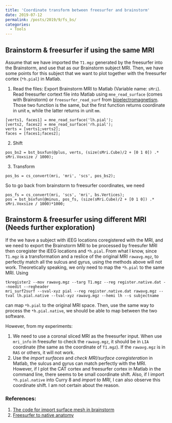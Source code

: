 ```yaml
---
title: 'Coordinate transform between freesurfer and brainstorm'
date: 2019-07-12
permalink: /posts/2019/9/fs_bs/
categories:
  - Tools
---
```



## Brainstorm & freesurfer if using the same MRI
Assume that we have imported the ```T1.mgz``` generated by the freesurfer into the Brainstorm, and use that as our Brainstorm subject MRI. Then, we have some points for this subject that we want to plot together with the freesurfer cortex (```*h.pial```) in Matlab.
1. Read the files: 
Export Brainstorm MRI to Matlab (Variable name: ```sMri```). Read freesurfer cortext file into Matlab using ```mne_read_surface``` (comes with Brainstorm) or ```freesurfer_read_surf``` from [bioelectromagnetism](https://github.com/dazza-codes/bioelectromagnetism). Those two function is the same, but the first function returns coordinate in unit ```m```, while the latter returns in unit ```mm```.
```
[verts1, faces1] = mne_read_surface('lh.pial');
[verts2, faces2] = mne_read_surface('rh.pial');
verts = [verts1;verts2];
faces = [faces1;faces2];
```
2. Shift
```
pos_bs2 = bst_bsxfun(@plus, verts, (size(sMri.Cube)/2 + [0 1 0]) .* sMri.Voxsize / 1000);
```
3. Transform
```
pos_bs = cs_convert(mri, 'mri', 'scs', pos_bs2);
```
So to go back from brainstorm to freesurfer coordinates, we need
```
pos_fs = cs_convert(mri, 'scs', 'mri', bs.Vertices);
pos = bst_bsxfun(@minus, pos_fs, (size(sMri.Cube)/2 + [0 1 0]) .* sMri.Voxsize / 1000)*1000; 
```

## Brainstorm & freesurfer using different MRI (Needs further exploration)
If the we have a subject with iEEG locations coregistered with the MRI, and we need to export the Brainstorm MRI to be processed by freesufer MRI then coregister the iEEG locations and ```*h.pial```. From what I know, since ```T1.mgz``` is a transformation and a reslice of the original MRI ```rawavg.mgz```, to perfectly match all the sulcus and gyrus, using the methods above will not work. Theoretically speaking, we only need to map the ```*h.pial``` to the same MRI. Using 
```
tkregister2 --mov rawavg.mgz --targ T1.mgz --reg register.native.dat --noedit --regheader
mri_surf2surf --sval-xyz pial --reg register.native.dat rawavg.mgz --tval lh.pial.native --tval-xyz rawavg.mgz --hemi lh --s subjectname
```
can map ```*h.pial``` to the original MRI space. Then, use the same way to process the ```*h.pial.native```, we should be able to map between the two software. 

However, from my experiments: 
1. We need to use a coronal sliced MRI as the freesurfer input. When use ```mri_info``` in freesufer to check the ```rawavg.mgz```, it should be in ```LIA``` coordinate (the same as the coordinate of ```T1.mgz```). If the ```rawavg.mgz``` is in ```RAS``` or others, it will not work.
2. Use the *import surfaces* and *check MRI/surface coregisteration* in Matlab, the sulcus and gyrus can match perfectly with the MRI. However, if I plot the CAT cortex and freesurfer cortex in Matlab in the command line, there seems to be small coordinate shift. Also, if I import ```*h.pial.native``` into Curry 8 and *import  to MRI*, I can also observe this coordinate shift. I am not certain about the reason. 

### References:
1. [The code for import surface mesh in brainstorm](https://github.com/brainstorm-tools/brainstorm3/blob/5f58d6a314209a5ba4fbd7b7e7caeda45e12e5eb/toolbox/io/in_tess.m#L162)
2. [Freesurfer to native anatomy](https://surfer.nmr.mgh.harvard.edu/fswiki/FsAnat-to-NativeAnat)

